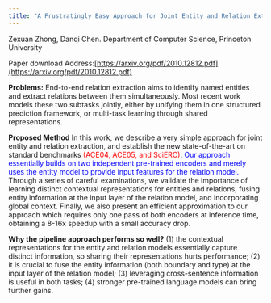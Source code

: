 ```yaml
---
title: "A Frustratingly Easy Approach for Joint Entity and Relation Extraction"
---
```


Zexuan Zhong, Danqi Chen. Department of Computer Science, Princeton University

Paper download Address:[https://arxiv.org/pdf/2010.12812.pdf](https://arxiv.org/pdf/2010.12812.pdf)

**Problems:** End-to-end relation extraction aims to identify named entities and extract relations between them simultaneously. Most recent work models these two subtasks jointly, either by unifying them in one structured prediction framework, or multi-task learning through shared representations.

**Proposed Method** In this work, we describe a very simple approach for joint entity and relation extraction, and establish the new state-of-the-art on standard benchmarks <font color='red'>(ACE04, ACE05, and SciERC)</font>. <font color='blue'>Our approach essentially builds on two independent pre-trained encoders and merely uses the entity model to provide input features for the relation model.</font> Through a series of careful examinations, we validate the importance of learning distinct contextual representations for entities and relations, fusing entity information at the input layer of the relation model, and incorporating global context. Finally, we also present an efficient approximation to our approach which requires only one pass of both encoders at inference time, obtaining a 8-16x speedup with a small accuracy drop.

**Why the pipeline approach performs so well?** 
(1) the contextual representations for the entity and relation models essentially capture distinct information, so sharing their representations hurts performance; 
(2) it is crucial to fuse the entity information (both boundary and type) at the input layer of the relation model;
(3) leveraging cross-sentence information is useful in both tasks; 
(4) stronger pre-trained language models can bring further gains. 

